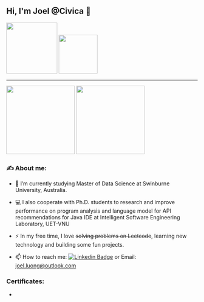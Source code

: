 ## Hi, I'm Joel @Civica 👋

<div id="header">
  <img src="https://media.giphy.com/media/qgQUggAC3Pfv687qPC/giphy.gif" width="134"/>
  <img src="https://media.giphy.com/media/i4MAH84pqe2m2aVojc/giphy.gif" width="102"/>
</div>

---

<div >
  <img src="https://github-readme-stats.vercel.app/api?username=joelluong&show_icons=true&hide=issues&count_private=true&theme=react&bg_color=20232A" height="180">
<img src="https://github-readme-stats.vercel.app/api/top-langs?&username=joelluong&hide=css,shell&langs_count=8&layout=compact&exclude_repo=quatangem,JavaFx_Dictionary,UETCodeCamp,HMI-frontend,DSA_20020138_coursera,DSA_20020138_PhamCongManhHung&theme=react&bg_color=20232A" height="180">
</div>
  
<!-- <img src="https://github-readme-stats.vercel.app/api/top-langs/?username=joelluong&hide=shell,css&langs_count=8&exclude_repo=JavaFx_Dictionary,UETCodeCamp&layout=compact&theme=react&bg_color=20232A"> -->

### ✍️ About me:

- 🚀 I’m currently studying Master of Data Science at Swinburne University, Australia. 

- 💻 I also cooperate with Ph.D. students to research and improve performance on program analysis and language model for API recommendations for Java IDE at Intelligent Software Engineering Laboratory, UET-VNU

- ⚡ In my free time, I love ~~solving problems on Leetcode~~, learning new technology and building some fun projects.

- 📫 How to reach me: [![Linkedin Badge](https://img.shields.io/badge/-LinkedIn-blue?style=flat&logo=Linkedin&logoColor=white)](https://www.linkedin.com/in/joel-luong/) or Email: [joel.luong@outlook.com](mailto:joel.luong@outlook.com)

### Certificates:
- 
<!-- ### Related link : -->
